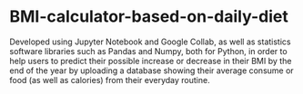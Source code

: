 # BMI-calculator-based-on-daily-diet
Developed using Jupyter Notebook and Google Collab, as well as statistics software libraries such as Pandas and Numpy, both for Python, in order to help users to predict their possible increase or decrease in their BMI by the end of the year by uploading a database showing their average consume or food (as well as calories) from their everyday routine.

